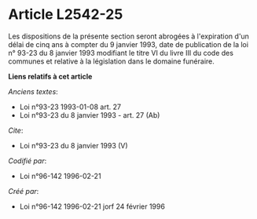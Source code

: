 # Article L2542-25

Les dispositions de la présente section seront abrogées à l'expiration d'un délai de cinq ans à compter du 9 janvier 1993,
date de publication de la loi n° 93-23 du 8 janvier 1993 modifiant le titre VI du livre III du code des communes et relative
à la législation dans le domaine funéraire.

**Liens relatifs à cet article**

_Anciens textes_:

  - Loi n°93-23 1993-01-08 art. 27
  - Loi n°93-23 du 8 janvier 1993 - art. 27 (Ab)

_Cite_:

  - Loi n°93-23 du 8 janvier 1993 (V)

_Codifié par_:

  - Loi n°96-142 1996-02-21

_Créé par_:

  - Loi n°96-142 1996-02-21 jorf 24 février 1996
